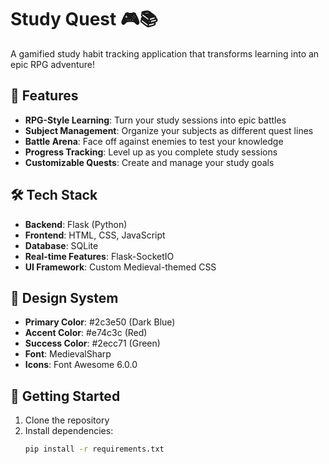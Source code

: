 # Study Quest 🎮📚

A gamified study habit tracking application that transforms learning into an epic RPG adventure!

## 🎯 Features

- **RPG-Style Learning**: Turn your study sessions into epic battles
- **Subject Management**: Organize your subjects as different quest lines
- **Battle Arena**: Face off against enemies to test your knowledge
- **Progress Tracking**: Level up as you complete study sessions
- **Customizable Quests**: Create and manage your study goals

## 🛠️ Tech Stack

- **Backend**: Flask (Python)
- **Frontend**: HTML, CSS, JavaScript
- **Database**: SQLite
- **Real-time Features**: Flask-SocketIO
- **UI Framework**: Custom Medieval-themed CSS

## 🎨 Design System

- **Primary Color**: #2c3e50 (Dark Blue)
- **Accent Color**: #e74c3c (Red)
- **Success Color**: #2ecc71 (Green)
- **Font**: MedievalSharp
- **Icons**: Font Awesome 6.0.0

## 🚀 Getting Started

1. Clone the repository
2. Install dependencies:
   ```bash
   pip install -r requirements.txt
